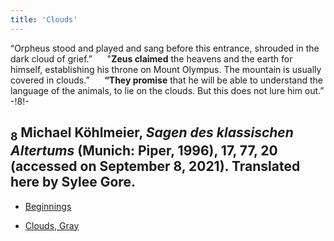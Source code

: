 ```yaml
---
title: 'Clouds'
---
```


“Orpheus stood and played and sang before this entrance, shrouded in the dark cloud of grief.” 
&nbsp;&nbsp;&nbsp;&nbsp; "**Zeus claimed** the heavens and the earth for himself, establishing his throne on Mount Olympus. The mountain is usually covered in clouds.” &nbsp;&nbsp;&nbsp;&nbsp; **“They promise** that he will be able to understand the language of the animals, to lie on the clouds. But this does not lure him out.” -!8!-
## <sub class="subscript">**8**</sub> Michael Köhlmeier, _Sagen des klassischen Altertums_ (Munich: Piper, 1996), 17, 77, 20 (accessed on September 8, 2021). Translated here by Sylee Gore.

* [Beginnings](Beginnings_en)

* [Clouds, Gray](Clozuds,%20Gray_en)

